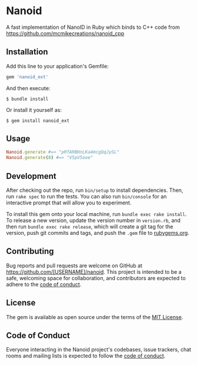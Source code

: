 # Nanoid

A fast implementation of NanoID in Ruby which binds to C++ code from https://github.com/mcmikecreations/nanoid_cpp

## Installation

Add this line to your application's Gemfile:

```ruby
gem 'nanoid_ext'
```

And then execute:

    $ bundle install

Or install it yourself as:

    $ gem install nanoid_ext

## Usage

```ruby
Nanoid.generate #=> "pRfARBHnLKa4mcgQqJySL"
Nanoid.generate(8) #=> "V5pV5ooe"
```

## Development

After checking out the repo, run `bin/setup` to install dependencies. Then, run `rake spec` to run the tests. You can also run `bin/console` for an interactive prompt that will allow you to experiment.

To install this gem onto your local machine, run `bundle exec rake install`. To release a new version, update the version number in `version.rb`, and then run `bundle exec rake release`, which will create a git tag for the version, push git commits and tags, and push the `.gem` file to [rubygems.org](https://rubygems.org).

## Contributing

Bug reports and pull requests are welcome on GitHub at https://github.com/[USERNAME]/nanoid. This project is intended to be a safe, welcoming space for collaboration, and contributors are expected to adhere to the [code of conduct](https://github.com/[USERNAME]/nanoid/blob/master/CODE_OF_CONDUCT.md).


## License

The gem is available as open source under the terms of the [MIT License](https://opensource.org/licenses/MIT).

## Code of Conduct

Everyone interacting in the Nanoid project's codebases, issue trackers, chat rooms and mailing lists is expected to follow the [code of conduct](https://github.com/[USERNAME]/nanoid/blob/master/CODE_OF_CONDUCT.md).

